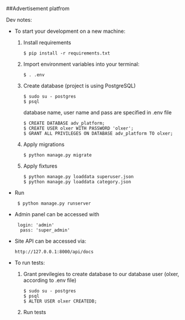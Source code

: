 ##Advertisement platfrom

Dev notes: 
    
- To start your development on a new machine:
   1. Install requirements
       ~~~
       $ pip install -r requirements.txt
       ~~~
   2. Import environment variables into your terminal:
      ~~~
      $ . .env
      ~~~
   3. Create database (project is using PostgreSQL)
       ~~~
       $ sudo su - postgres
       $ psql
       ~~~
       database name, user name and pass are specified in
       .env file
       ~~~
       $ CREATE DATABASE adv_platform; 
       $ CREATE USER olxer WITH PASSWORD 'olxer';
       $ GRANT ALL PRIVILEGES ON DATABASE adv_platform TO olxer;
       ~~~
   4. Apply migrations
       ~~~
       $ python manage.py migrate
       ~~~
   5. Apply fixtures
       ~~~
       $ python manage.py loaddata superuser.json
       $ python manage.py loaddata category.json
       ~~~
- Run

   ~~~     
    $ python manage.py runserver
   ~~~
- Admin panel can be accessed with 

   ~~~
    login: 'admin' 
     pass: 'super_admin'
   ~~~
- Site API can be accessed via:
    ~~~
    http://127.0.0.1:8000/api/docs
    ~~~
- To run tests:
    1. Grant previlegies to create database to our 
    database user (olxer, according to .env file)
        ~~~
        $ sudo su - postgres
        $ psql
        $ ALTER USER olxer CREATEDB;
        ~~~
    2. Run tests